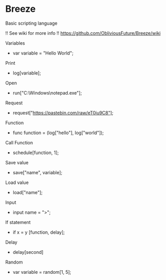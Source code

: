 # Breeze
Basic scripting language

!! See wiki for more info !!
https://github.com/ObliviousFuture/Breeze/wiki


Variables

-  var variable = "Hello World";

Print

-  log[variable];

Open

-  run["C:\Windows\notepad.exe"];

Request

-  request["https://pastebin.com/raw/eT0iu9C8"];

Function

-  func function = (log["hello"], log["world"]);

Call Function

-  schedule[function, 1];

Save value

-  save["name", variable];

Load value

-  load["name"];

Input

-  input name = ">";

If statement

-  if x = y [function, delay];

Delay

-  delay[second]

Random

-  var variable = random[1, 5];
